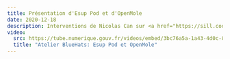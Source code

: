 ```yaml
---
title: Présentation d'Esup Pod et d'OpenMole
date: 2020-12-18
description: Interventions de Nicolas Can sur <a href="https://sill.code.gouv.fr/fr/software?id=210" target="_blank">Esup Pod</a> et de Mathieu Leclaire sur le projet et la communauté <a href="https://github.com/openmole" target="_blank">OpenMole</a>
video:
  src: https://tube.numerique.gouv.fr/videos/embed/3bc76a5a-1a43-4d0c-8dd5-610ae44325f7
  title: "Atelier BlueHats: Esup Pod et OpenMole"
---
```

